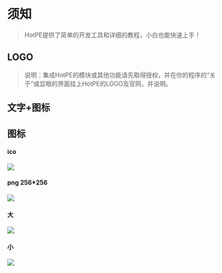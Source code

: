 # 须知
> HotPE提供了简单的开发工具和详细的教程，小白也能快速上手！

## LOGO
> 说明：集成HotPE的模块或其他功能请先取得授权，并在你的程序的“关于”或显眼的界面挂上HotPE的LOGO及官网，并说明。

## 文字+图标

## 图标

#### ico
![](https://www.hotpe.top/wp-content/uploads/2022/04/logo.ico)
#### png 256*256
![](https://www.hotpe.top/wp-content/uploads/2022/04/logo.ico)

#### 大
![](https://www.hotpe.top/wp-content/uploads/2021/10/-010-2-e1634435598637-1024x297.png)

#### 小
![](https://www.hotpe.top/wp-content/uploads/2021/10/cropped-010-1-e1634434854913-1.png)




